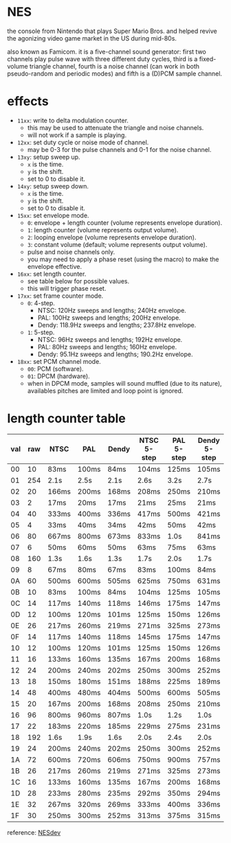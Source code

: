 # NES

the console from Nintendo that plays Super Mario Bros. and helped revive the agonizing video game market in the US during mid-80s.

also known as Famicom. it is a five-channel sound generator: first two channels play pulse wave with three different duty cycles, third is a fixed-volume triangle channel, fourth is a noise channel (can work in both pseudo-random and periodic modes) and fifth is a (D)PCM sample channel.

# effects

- `11xx`: write to delta modulation counter.
  - this may be used to attenuate the triangle and noise channels.
  - will not work if a sample is playing.
- `12xx`: set duty cycle or noise mode of channel.
  - may be 0-3 for the pulse channels and 0-1 for the noise channel.
- `13xy`: setup sweep up.
  - `x` is the time.
  - `y` is the shift.
  - set to 0 to disable it.
- `14xy`: setup sweep down.
  - `x` is the time.
  - `y` is the shift.
  - set to 0 to disable it.
- `15xx`: set envelope mode.
  - `0`: envelope + length counter (volume represents envelope duration).
  - `1`: length counter (volume represents output volume).
  - `2`: looping envelope (volume represents envelope duration).
  - `3`: constant volume (default; volume represents output volume).
  - pulse and noise channels only.
  - you may need to apply a phase reset (using the macro) to make the envelope effective.
- `16xx`: set length counter.
  - see table below for possible values.
  - this will trigger phase reset.
- `17xx`: set frame counter mode.
  - `0`: 4-step.
    - NTSC: 120Hz sweeps and lengths; 240Hz envelope.
    - PAL: 100Hz sweeps and lengths; 200Hz envelope.
    - Dendy: 118.9Hz sweeps and lengths; 237.8Hz envelope.
  - `1`: 5-step.
    - NTSC: 96Hz sweeps and lengths; 192Hz envelope.
    - PAL: 80Hz sweeps and lengths; 160Hz envelope.
    - Dendy: 95.1Hz sweeps and lengths; 190.2Hz envelope.
- `18xx`: set PCM channel mode.
  - `00`: PCM (software).
  - `01`: DPCM (hardware).
  - when in DPCM mode, samples will sound muffled (due to its nature), availables pitches are limited and loop point is ignored.

# length counter table

val | raw | NTSC  | PAL   | Dendy | NTSC 5-step | PAL 5-step | Dendy 5-step
----|-----|-------|-------|-------|-------------|------------|--------------
 00 |  10 | 83ms  | 100ms | 84ms  | 104ms       | 125ms      | 105ms
 01 | 254 | 2.1s  | 2.5s  | 2.1s  | 2.6s        | 3.2s       | 2.7s
 02 |  20 | 166ms | 200ms | 168ms | 208ms       | 250ms      | 210ms
 03 |   2 | 17ms  | 20ms  | 17ms  | 21ms        | 25ms       | 21ms
 04 |  40 | 333ms | 400ms | 336ms | 417ms       | 500ms      | 421ms
 05 |   4 | 33ms  | 40ms  | 34ms  | 42ms        | 50ms       | 42ms
 06 |  80 | 667ms | 800ms | 673ms | 833ms       | 1.0s       | 841ms
 07 |   6 | 50ms  | 60ms  | 50ms  | 63ms        | 75ms       | 63ms
 08 | 160 | 1.3s  | 1.6s  | 1.3s  | 1.7s        | 2.0s       | 1.7s
 09 |   8 | 67ms  | 80ms  | 67ms  | 83ms        | 100ms      | 84ms
 0A |  60 | 500ms | 600ms | 505ms | 625ms       | 750ms      | 631ms
 0B |  10 | 83ms  | 100ms | 84ms  | 104ms       | 125ms      | 105ms
 0C |  14 | 117ms | 140ms | 118ms | 146ms       | 175ms      | 147ms
 0D |  12 | 100ms | 120ms | 101ms | 125ms       | 150ms      | 126ms
 0E |  26 | 217ms | 260ms | 219ms | 271ms       | 325ms      | 273ms
 0F |  14 | 117ms | 140ms | 118ms | 145ms       | 175ms      | 147ms
 10 |  12 | 100ms | 120ms | 101ms | 125ms       | 150ms      | 126ms
 11 |  16 | 133ms | 160ms | 135ms | 167ms       | 200ms      | 168ms
 12 |  24 | 200ms | 240ms | 202ms | 250ms       | 300ms      | 252ms
 13 |  18 | 150ms | 180ms | 151ms | 188ms       | 225ms      | 189ms
 14 |  48 | 400ms | 480ms | 404ms | 500ms       | 600ms      | 505ms
 15 |  20 | 167ms | 200ms | 168ms | 208ms       | 250ms      | 210ms
 16 |  96 | 800ms | 960ms | 807ms | 1.0s        | 1.2s       | 1.0s
 17 |  22 | 183ms | 220ms | 185ms | 229ms       | 275ms      | 231ms
 18 | 192 | 1.6s  | 1.9s  | 1.6s  | 2.0s        | 2.4s       | 2.0s
 19 |  24 | 200ms | 240ms | 202ms | 250ms       | 300ms      | 252ms
 1A |  72 | 600ms | 720ms | 606ms | 750ms       | 900ms      | 757ms
 1B |  26 | 217ms | 260ms | 219ms | 271ms       | 325ms      | 273ms
 1C |  16 | 133ms | 160ms | 135ms | 167ms       | 200ms      | 168ms
 1D |  28 | 233ms | 280ms | 235ms | 292ms       | 350ms      | 294ms
 1E |  32 | 267ms | 320ms | 269ms | 333ms       | 400ms      | 336ms
 1F |  30 | 250ms | 300ms | 252ms | 313ms       | 375ms      | 315ms

reference: [NESdev](https://www.nesdev.org/wiki/APU_Length_Counter)
